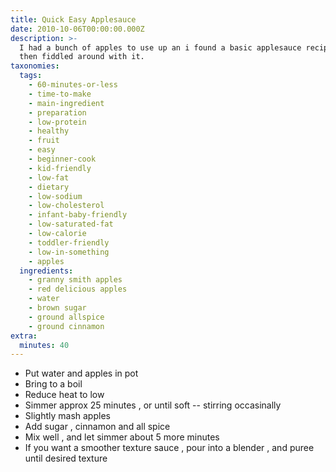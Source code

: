 ```yaml
---
title: Quick Easy Applesauce
date: 2010-10-06T00:00:00.000Z
description: >-
  I had a bunch of apples to use up an i found a basic applesauce recipe and
  then fiddled around with it.
taxonomies:
  tags:
    - 60-minutes-or-less
    - time-to-make
    - main-ingredient
    - preparation
    - low-protein
    - healthy
    - fruit
    - easy
    - beginner-cook
    - kid-friendly
    - low-fat
    - dietary
    - low-sodium
    - low-cholesterol
    - infant-baby-friendly
    - low-saturated-fat
    - low-calorie
    - toddler-friendly
    - low-in-something
    - apples
  ingredients:
    - granny smith apples
    - red delicious apples
    - water
    - brown sugar
    - ground allspice
    - ground cinnamon
extra:
  minutes: 40
---
```

 - Put water and apples in pot
 - Bring to a boil
 - Reduce heat to low
 - Simmer approx 25 minutes , or until soft -- stirring occasinally
 - Slightly mash apples
 - Add sugar , cinnamon and all spice
 - Mix well , and let simmer about 5 more minutes
 - If you want a smoother texture sauce , pour into a blender , and puree until desired texture
